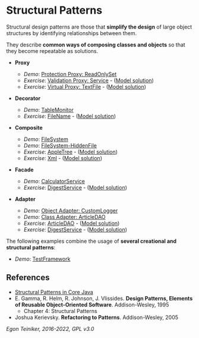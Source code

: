 # Structural Patterns

Structural design patterns are those that **simplify the design** of large object 
structures by identifying relationships between them. 

They describe **common ways of composing classes and objects** so that they become 
repeatable as solutions.

* **Proxy**
    * _Demo_: [Protection Proxy: ReadOnlySet](proxy/Proxy-Protection-ReadOnlySet)
    * _Exercise_: [Validation Proxy: Service](proxy/Proxy-Validation-Service-Exercise) - ([Model solution](proxy/Proxy-Validation-Service))
    * _Exercise_: [Virtual Proxy: TextFile](proxy/Proxy-Virtual-TextFile-Exercise) - ([Model solution](Proxy-Virtual-TextFile))

* **Decorator**
  * _Demo_: [TableMonitor](decorator/Decorator-TableMonitor)
  * _Exercise_: [FileName](decorator/Decorator-FileName-Exercise) - ([Model solution](decorator/Decorator-FileName))

* **Composite**
  * _Demo_: [FileSystem](composite/Composite-FileSystem)
  * _Demo_: [FileSystem-HiddenFile](composite/Composite-FileSystem-HiddenFile)
  * _Exercise_: [AppleTree](composite/Composite-AppleTree-Exercise) - ([Model solution](composite/Composite-AppleTree))
  * _Exercise_: [Xml](composite/Composite-Xml-Exercise) - ([Model solution](Composite-Xml))

* **Facade**
  * _Demo_: [CalculatorService](facade/Facade-CalculatorService)
  * _Exercise_: [DigestService](facade/Facade-DigestService-Exercise) - ([Model solution](facade/Facade-DigestService))
  
* **Adapter**
  * _Demo_: [Object Adapter: CustomLogger](adapter/Adapter-CustomLogger)
  * _Demo_: [Class Adapter: ArticleDAO]()
  * _Exercise_: [ArticleDAO](adapter/Adapter-ArticleDAO-Exercise) - ([Model solution](adapter/Adapter-ArticleDAO))
  * _Exercise_: [DigestService](adapter/Adapter-DigestService-Exercise) - ([Model solution](adapter/Adapter-DigestService))
  
The following examples combine the usage of **several creational and structural patterns**:

* _Demo_: [TestFramework](../../patterns-in-practice/StructuralPatterns-TestFramework)

## References
* [Structural Patterns in Core Java](https://www.baeldung.com/java-core-structural-patterns)
* E. Gamma, R. Helm, R. Johnson, J. Vlissides. **Design Patterns, Elements of Reusable Object-Oriented Software**. Addison-Wesley, 1995
  * Chapter 4: Structural Patterns 
* Joshua Kerievsky. **Refactoring to Patterns**. Addison-Wesley, 2005

*Egon Teiniker, 2016-2022, GPL v3.0*
